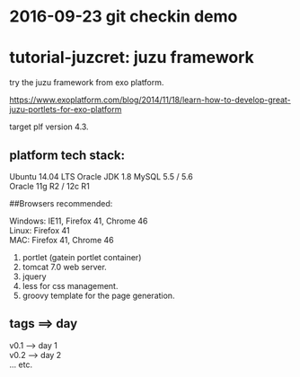 # 2016-09-23 git checkin demo

# tutorial-juzcret: juzu framework
try the juzu framework from exo platform.

https://www.exoplatform.com/blog/2014/11/18/learn-how-to-develop-great-juzu-portlets-for-exo-platform

target plf version 4.3.

## platform tech stack:  

Ubuntu 14.04 LTS 	Oracle JDK 1.8
MySQL 	5.5  /	5.6 	  	 
Oracle 	11g R2  / 12c R1

##Browsers recommended:  


Windows: IE11, Firefox 41, Chrome 46  
Linux: Firefox 41  
MAC: Firefox 41, Chrome 46  


1. portlet (gatein portlet container)  
2. tomcat 7.0 web server.  
3. jquery  
4. less for css management.  
5. groovy template for the page generation.

## tags ==> day
v0.1 --> day 1  
v0.2 --> day 2  
...
etc.
